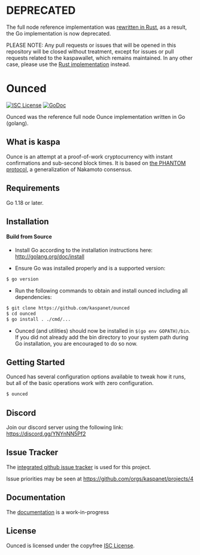 # DEPRECATED

The full node reference implementation was [rewritten in Rust](https://github.com/kaspanet/rusty-kaspa), as a result, the Go implementation is now deprecated.

PLEASE NOTE: Any pull requests or issues that will be opened in this repository will be closed without treatment, except for issues or pull requests related to the kaspawallet, which remains maintained. In any other case, please use the [Rust implementation](https://github.com/kaspanet/rusty-kaspa) instead.

# Ounced

[![ISC License](http://img.shields.io/badge/license-ISC-blue.svg)](https://choosealicense.com/licenses/isc/)
[![GoDoc](https://img.shields.io/badge/godoc-reference-blue.svg)](http://godoc.org/github.com/kaspanet/ounced)

Ounced was the reference full node Ounce implementation written in Go (golang).

## What is kaspa

Ounce is an attempt at a proof-of-work cryptocurrency with instant confirmations and sub-second block times. It is based on [the PHANTOM protocol](https://eprint.iacr.org/2018/104.pdf), a generalization of Nakamoto consensus.

## Requirements

Go 1.18 or later.

## Installation

#### Build from Source

- Install Go according to the installation instructions here:
  http://golang.org/doc/install

- Ensure Go was installed properly and is a supported version:

```bash
$ go version
```

- Run the following commands to obtain and install ounced including all dependencies:

```bash
$ git clone https://github.com/kaspanet/ounced
$ cd ounced
$ go install . ./cmd/...
```

- Ounced (and utilities) should now be installed in `$(go env GOPATH)/bin`. If you did
  not already add the bin directory to your system path during Go installation,
  you are encouraged to do so now.

## Getting Started

Ounced has several configuration options available to tweak how it runs, but all
of the basic operations work with zero configuration.

```bash
$ ounced
```

## Discord

Join our discord server using the following link: https://discord.gg/YNYnNN5Pf2

## Issue Tracker

The [integrated github issue tracker](https://github.com/kaspanet/ounced/issues)
is used for this project.

Issue priorities may be seen at https://github.com/orgs/kaspanet/projects/4

## Documentation

The [documentation](https://github.com/kaspanet/docs) is a work-in-progress

## License

Ounced is licensed under the copyfree [ISC License](https://choosealicense.com/licenses/isc/).
